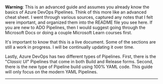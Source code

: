 **Warning**: This is an advanced guide and assumes you already know the basics of Azure DevOps Pipelines. Think of this more like an advanced cheat sheet. I went through various sources, captured any notes that I felt were important, and organized them into the README file you see here. If you are new to ADO Pipelines, then I would suggest going through the Microsoft Docs or doing a couple Microsoft Learn courses first.

It's important to know that this is a live document. Some of the sections are still a work in progress. I will be continually updating it over time.

Lastly, Azure DevOps has two different types of Pipelines.  First, there is the "*Classic UI*" Pipelines that come in both Build and Release forms.  Second, there is the new type of Pipeline build using 100% YAML code.  This guide will only focus on the modern YAML Pipelines.

---

